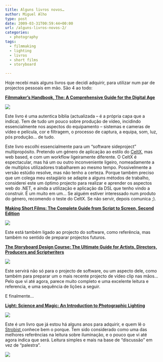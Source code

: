 ```yaml
---
title: Alguns livros novos…
author: Miguel Alho
type: post
date: 2009-03-31T00:59:44+00:00
url: /alguns-livros-novos-2/
categories:
  - photography
tags:
  - filmmaking
  - lighting
  - livros
  - short films
  - storyboard

---
```

Hoje recebi mais alguns livros que decidi adquirir, para utilizar num par de projectos pessoais em mão. São 4 ao todo:

[**Filmmaker&#8217;s Handbook, The: A Comprehensive Guide for the Digital Age**][1]<img src="http://www.assoc-amazon.co.uk/e/ir?t=mytymykysphot-21&#038;l=as2&#038;o=2&#038;a=0452286786" width="1" height="1" border="0" alt="" style="border:none !important; margin:0px !important;" />

[![][2]][1]<img src="http://www.assoc-amazon.co.uk/e/ir?t=mytymykysphot-21&#038;l=as2&#038;o=2&#038;a=0452286786" width="1" height="1" border="0" alt="" style="border:none !important; margin:0px !important;" />  
  
Este livro é uma autentica bíblia (actualizada &#8211; é a própria capa que a indica). Tem de tudo um pouco sobre produção de vídeo, incidindo essencialmente nos aspectos do equipamento &#8211; sistemas e cameras de vídeo e película, cor e filtragem, o processo de captura, a equipa, som, luz, pós produção&#8230; de tudo.

Este livro escolhi essencialmente para um &#8220;software sideproject&#8221; multipropósito. Pretendo um género de aplicação ao estilo do <a href="http://celtx.com/" target="_blank">CeltX</a>, mas web based, e com um workflow ligeiramente diferente. O CeltX é espectacular, mas há um ou outro inconveniente ligeiro, nomeadamente a de multíplos utilizadores trabalharem ao mesmo tempo. Possivelmente a versão estúdio resolve, mas não tenho a certeza. Porque também preciso que um colega meu estagiário se adapte a alguns métodos de trabalho, considerei este um óptimo projecto para realizar e aprender os aspectos web do .NET, e ainda a utilização e aplicação da DSL que tenho vindo a construir. É um muito em um&#8230; Se alguém estiver interessado num produto do género, recomendo o teste do CeltX. Se não servir, depois comunica ;).

[**Making Short Films: The Complete Guide from Script to Screen, Second Edition**][3]<img src="http://www.assoc-amazon.co.uk/e/ir?t=mytymykysphot-21&#038;l=as2&#038;o=2&#038;a=1845208048" width="1" height="1" border="0" alt="" style="border:none !important; margin:0px !important;" />

[![][4]][3]<img src="http://www.assoc-amazon.co.uk/e/ir?t=mytymykysphot-21&#038;l=as2&#038;o=2&#038;a=1845208048" width="1" height="1" border="0" alt="" style="border:none !important; margin:0px !important;" />

Este está também ligado ao projecto do software, como referência, mas também no sentido de preparar projectos futuros.

[**The Storyboard Design Course: The Ultimate Guide for Artists, Directors, Producers and Scriptwriters**][5]<img src="http://www.assoc-amazon.co.uk/e/ir?t=mytymykysphot-21&#038;l=as2&#038;o=2&#038;a=0500286906" width="1" height="1" border="0" alt="" style="border:none !important; margin:0px !important;" />

[![][6]][5]<img src="http://www.assoc-amazon.co.uk/e/ir?t=mytymykysphot-21&#038;l=as2&#038;o=2&#038;a=0500286906" width="1" height="1" border="0" alt="" style="border:none !important; margin:0px !important;" />  


Este servirá não só para o projecto de software, ou um aspecto dele, como também para preparar um o mais recente projecto de vídeo clip nas mãos&#8230; Pelo que vi até agora, parece muito completo e uma excelente leitura e referencia, e uma sequência de lições a seguir.

E finalmente&#8230;

[**Light: Science and Magic: An Introduction to Photographic Lighting**][7]<img src="http://www.assoc-amazon.co.uk/e/ir?t=mytymykysphot-21&#038;l=as2&#038;o=2&#038;a=0240808193" width="1" height="1" border="0" alt="" style="border:none !important; margin:0px !important;" />

[![][8]][7]<img src="http://www.assoc-amazon.co.uk/e/ir?t=mytymykysphot-21&#038;l=as2&#038;o=2&#038;a=0240808193" width="1" height="1" border="0" alt="" style="border:none !important; margin:0px !important;" />  


Este é um livro que já estou há alguns anos para adquirir, e quem lê o <a href="http://www.strobist.blogspot.com/" target="_blank">Strobist </a>conhece bem o porque. Tem sido considerado como uma das melhores referências na leitura sobre iluminação, e o pouco que vi até agora indica que será. Leitura simples e mais na base de &#8220;discussão&#8221; em vez de &#8220;palestra&#8221;. 

<div class="zemanta-pixie">
  <img class="zemanta-pixie-img" src="http://img.zemanta.com/pixy.gif?x-id=24df96a3-8080-86c4-b6bd-e8b923413459" />
</div>

 [1]: http://www.amazon.co.uk/gp/product/0452286786?ie=UTF8&tag=mytymykysphot-21&linkCode=as2&camp=1634&creative=6738&creativeASIN=0452286786
 [2]: http://ecx.images-amazon.com/images/I/41p%2BsvdJnhL._SS500_.jpg
 [3]: http://www.amazon.co.uk/gp/product/1845208048?ie=UTF8&tag=mytymykysphot-21&linkCode=as2&camp=1634&creative=6738&creativeASIN=1845208048
 [4]: http://ecx.images-amazon.com/images/I/51wQLGw6ojL._SS500_.jpg
 [5]: http://www.amazon.co.uk/gp/product/0500286906?ie=UTF8&tag=mytymykysphot-21&linkCode=as2&camp=1634&creative=6738&creativeASIN=0500286906
 [6]: http://ecx.images-amazon.com/images/I/514JYZw%2B2ML._SS400_.jpg
 [7]: http://www.amazon.co.uk/gp/product/0240808193?ie=UTF8&tag=mytymykysphot-21&linkCode=as2&camp=1634&creative=6738&creativeASIN=0240808193
 [8]: http://ecx.images-amazon.com/images/I/51fUzQab5gL._BO2,204,203,200_PIsitb-sticker-arrow-click,TopRight,35,-76_AA240_SH20_OU02_.jpg
